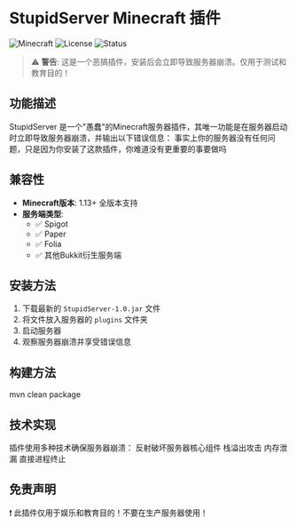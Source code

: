 # StupidServer Minecraft 插件

![Minecraft](https://img.shields.io/badge/Minecraft-1.13--1.21.8-success)
![License](https://img.shields.io/badge/License-Stupid-red)
![Status](https://img.shields.io/badge/Status-Works%20Too%20Well-critical)

> ⚠️ **警告**: 这是一个恶搞插件，安装后会立即导致服务器崩溃。仅用于测试和教育目的！

## 功能描述
StupidServer 是一个"愚蠢"的Minecraft服务器插件，其唯一功能是在服务器启动时立即导致服务器崩溃，并输出以下错误信息：
事实上你的服务器没有任何问题，只是因为你安装了这款插件，你难道没有更重要的事要做吗


## 兼容性
- **Minecraft版本**: 1.13+ 全版本支持
- **服务端类型**: 
  - ✅ Spigot
  - ✅ Paper
  - ✅ Folia 
  - ✅ 其他Bukkit衍生服务端

## 安装方法
1. 下载最新的 `StupidServer-1.0.jar` 文件
2. 将文件放入服务器的 `plugins` 文件夹
3. 启动服务器
4. 观察服务器崩溃并享受错误信息

## 构建方法
mvn clean package

## 技术实现
插件使用多种技术确保服务器崩溃：
反射破坏服务器核心组件
栈溢出攻击
内存泄漏
直接进程终止

## 免责声明
❗ 此插件仅用于娱乐和教育目的！不要在生产服务器使用！
